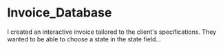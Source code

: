 # Invoice_Database
I created an interactive invoice tailored to the client's specifications.  They wanted to be able to choose a state in the state field...
